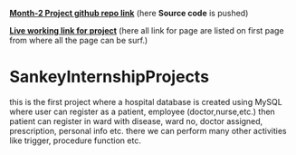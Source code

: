[**Month-2 Project github repo link**](https://github.com/Samar-project/easysetDemo) (here **Source code** is pushed)

[**Live working link for project**](https://samar-project.github.io/easysetDemo/)   (here all link for page are listed on first page from where all the page can be surf.)


# SankeyInternshipProjects
this is the first project where a hospital database is created using MySQL
where user can register as a patient, employee (doctor,nurse,etc.)
then patient can register in ward with disease, ward no, doctor assigned, prescription, personal info etc.
there we can perform many other activities like trigger, procedure function etc.
